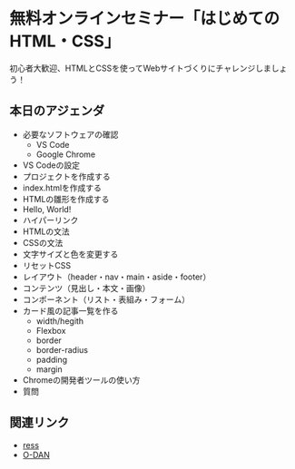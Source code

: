 # 無料オンラインセミナー「はじめてのHTML・CSS」

初心者大歓迎、HTMLとCSSを使ってWebサイトづくりにチャレンジしましょう！

## 本日のアジェンダ

- 必要なソフトウェアの確認
  - VS Code
  - Google Chrome
- VS Codeの設定
- プロジェクトを作成する
- index.htmlを作成する
- HTMLの雛形を作成する
- Hello, World!
- ハイパーリンク
- HTMLの文法
- CSSの文法
- 文字サイズと色を変更する
- リセットCSS
- レイアウト（header・nav・main・aside・footer）
- コンテンツ（見出し・本文・画像）
- コンポーネント（リスト・表組み・フォーム）
- カード風の記事一覧を作る
  - width/hegith
  - Flexbox
  - border
  - border-radius
  - padding
  - margin
- Chromeの開発者ツールの使い方
- 質問

## 関連リンク

- [ress](https://github.com/filipelinhares/ress)
- [O-DAN](http://o-dan.net/ja/)